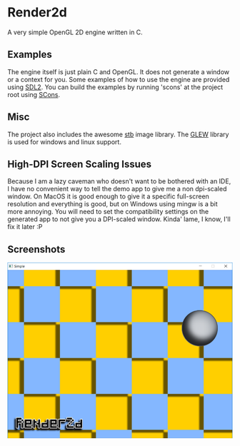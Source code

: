 # Render2d
A very simple OpenGL 2D engine written in C.

## Examples
The engine itself is just plain C and OpenGL. It does not generate a window or a context for you. Some examples of how to use the engine are provided using [SDL2](https://www.libsdl.org/download-2.0.php). You can build the examples by running 'scons' at the project root using [SCons](http://scons.org/).

## Misc
The project also includes the awesome [stb](https://github.com/nothings/stb) image library. The [GLEW](http://glew.sourceforge.net/) library is used for windows and linux support.

## High-DPI Screen Scaling Issues
Because I am a lazy caveman who doesn't want to be bothered with an IDE, I have no convenient way to tell the demo app to give me a non dpi-scaled window. On MacOS it is good enough to give it a specific full-screen resolution and everything is good, but on Windows using mingw is a bit more annoying. You will need to set the compatibility settings on the generated app to not give you a DPI-scaled window. Kinda' lame, I know, I'll fix it later :P

## Screenshots

![](screenshots/simple.png?raw=true "Simple")

